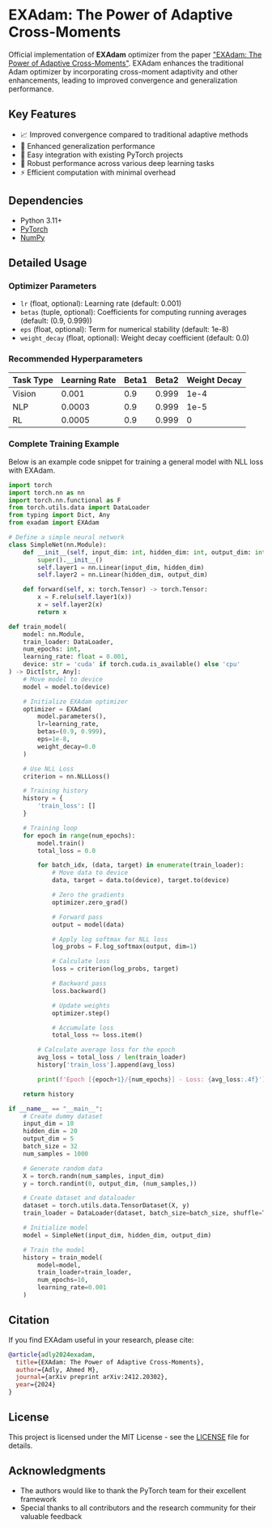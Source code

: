 # EXAdam: The Power of Adaptive Cross-Moments

Official implementation of **EXAdam** optimizer from the paper ["EXAdam: The Power of Adaptive Cross-Moments"](https://arxiv.org/abs/2412.20302). EXAdam enhances the traditional Adam optimizer by incorporating cross-moment adaptivity and other enhancements, leading to improved convergence and generalization performance.

## Key Features

- 📈 Improved convergence compared to traditional adaptive methods
- 🚀 Enhanced generalization performance
- 🔧 Easy integration with existing PyTorch projects
- 💪 Robust performance across various deep learning tasks
- ⚡ Efficient computation with minimal overhead

<!-- ## Installation -->
<!---->
<!-- ```bash -->
<!-- pip install exadam -->
<!-- ``` -->
<!---->

## Dependencies

- Python 3.11+
- [PyTorch](https://pytorch.org)
- [NumPy](https://numpy.org)

## Detailed Usage

### Optimizer Parameters

- `lr` (float, optional): Learning rate (default: 0.001)
- `betas` (tuple, optional): Coefficients for computing running averages (default: (0.9, 0.999))
- `eps` (float, optional): Term for numerical stability (default: 1e-8)
- `weight_decay` (float, optional): Weight decay coefficient (default: 0.0)

### Recommended Hyperparameters

| Task Type | Learning Rate | Beta1 | Beta2 | Weight Decay |
| --------- | ------------- | ----- | ----- | ------------ |
| Vision    | 0.001         | 0.9   | 0.999 | 1e-4         |
| NLP       | 0.0003        | 0.9   | 0.999 | 1e-5         |
| RL        | 0.0005        | 0.9   | 0.999 | 0            |

### Complete Training Example

Below is an example code snippet for training a general model with NLL loss with EXAdam.

```python
import torch
import torch.nn as nn
import torch.nn.functional as F
from torch.utils.data import DataLoader
from typing import Dict, Any
from exadam import EXAdam

# Define a simple neural network
class SimpleNet(nn.Module):
    def __init__(self, input_dim: int, hidden_dim: int, output_dim: int):
        super().__init__()
        self.layer1 = nn.Linear(input_dim, hidden_dim)
        self.layer2 = nn.Linear(hidden_dim, output_dim)

    def forward(self, x: torch.Tensor) -> torch.Tensor:
        x = F.relu(self.layer1(x))
        x = self.layer2(x)
        return x

def train_model(
    model: nn.Module,
    train_loader: DataLoader,
    num_epochs: int,
    learning_rate: float = 0.001,
    device: str = 'cuda' if torch.cuda.is_available() else 'cpu'
) -> Dict[str, Any]:
    # Move model to device
    model = model.to(device)

    # Initialize EXAdam optimizer
    optimizer = EXAdam(
        model.parameters(),
        lr=learning_rate,
        betas=(0.9, 0.999),
        eps=1e-8,
        weight_decay=0.0
    )

    # Use NLL Loss
    criterion = nn.NLLLoss()

    # Training history
    history = {
        'train_loss': []
    }

    # Training loop
    for epoch in range(num_epochs):
        model.train()
        total_loss = 0.0

        for batch_idx, (data, target) in enumerate(train_loader):
            # Move data to device
            data, target = data.to(device), target.to(device)

            # Zero the gradients
            optimizer.zero_grad()

            # Forward pass
            output = model(data)

            # Apply log softmax for NLL loss
            log_probs = F.log_softmax(output, dim=1)

            # Calculate loss
            loss = criterion(log_probs, target)

            # Backward pass
            loss.backward()

            # Update weights
            optimizer.step()

            # Accumulate loss
            total_loss += loss.item()

        # Calculate average loss for the epoch
        avg_loss = total_loss / len(train_loader)
        history['train_loss'].append(avg_loss)

        print(f'Epoch [{epoch+1}/{num_epochs}] - Loss: {avg_loss:.4f}')

    return history

if __name__ == "__main__":
    # Create dummy dataset
    input_dim = 10
    hidden_dim = 20
    output_dim = 5
    batch_size = 32
    num_samples = 1000

    # Generate random data
    X = torch.randn(num_samples, input_dim)
    y = torch.randint(0, output_dim, (num_samples,))

    # Create dataset and dataloader
    dataset = torch.utils.data.TensorDataset(X, y)
    train_loader = DataLoader(dataset, batch_size=batch_size, shuffle=True)

    # Initialize model
    model = SimpleNet(input_dim, hidden_dim, output_dim)

    # Train the model
    history = train_model(
        model=model,
        train_loader=train_loader,
        num_epochs=10,
        learning_rate=0.001
    )
```

## Citation

If you find EXAdam useful in your research, please cite:

```bibtex
@article{adly2024exadam,
  title={EXAdam: The Power of Adaptive Cross-Moments},
  author={Adly, Ahmed M},
  journal={arXiv preprint arXiv:2412.20302},
  year={2024}
}
```

## License

This project is licensed under the MIT License - see the [LICENSE](LICENSE) file for details.

## Acknowledgments

- The authors would like to thank the PyTorch team for their excellent framework
- Special thanks to all contributors and the research community for their valuable feedback
